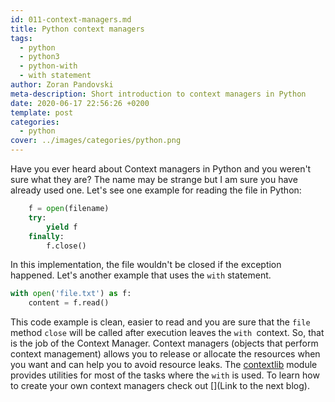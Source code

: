 ```yaml
---
id: 011-context-managers.md
title: Python context managers
tags:
  - python
  - python3
  - python-with
  - with statement
author: Zoran Pandovski
meta-description: Short introduction to context managers in Python
date: 2020-06-17 22:56:26 +0200
template: post
categories:
  - python
cover: ../images/categories/python.png
---
```


Have you ever heard about Context managers in Python and you weren't sure what they are? The name may be strange but I am sure you have already used one. Let's see one example for reading the file in Python:

```python
    f = open(filename)
    try:
        yield f
    finally:
        f.close()

```
In this implementation, the file wouldn't be closed if the exception happened. Let's another example that uses the `with` statement.

```python
with open('file.txt') as f:
    content = f.read()
```

This code example is clean, easier to read and you are sure that the `file` method `close` will be called after execution leaves the `with `context. So, that is the job of the Context Manager. Context managers (objects that perform context management) allows you to release or allocate the resources when you want and can help you to avoid resource leaks. The [contextlib](https://docs.python.org/3/library/contextlib.html) module provides utilities for most of the tasks where the `with` is used. To learn how to create your own context managers check out [](Link to the next blog).


